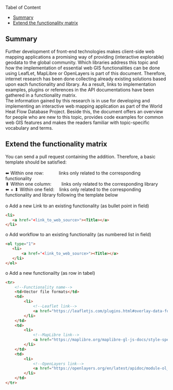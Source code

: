 Tabel of Content
- [Summary ](#summary-)
- [Extend the functionality matrix ](#extend-the-functionality-matrix-)

## Summary <a name="summary"></a>

Further development of front-end technologies makes client-side web mapping applications a promising way of providing (interactive explorable) geodata to the global community. Which libraries address this topic and how the implementation of essential web GIS functionalities can be done using LeafLet, MapLibre or OpenLayers is part of this document. Therefore, internet research has been done collecting already existing solutions based upon each functionality and library. As a result, links to implementation examples, plugins or references in the API documentations have been gathered in a functionality matrix.<br>
The information gained by this research is in use for developing and implementing an interactive web mapping application as part of the World Heat Flow Database Project. Beside this, the document offers an overview for people who are new to this topic, provides code examples for common web GIS features and makes the readers familiar with topic-specific vocabulary and terms.

## Extend the functionality matrix <a name="extend"></a>
You can send a pull request containing the addition. Therefore, a basic template should be satisfied:<br>
<br>
⬌ Within one row:&nbsp;&nbsp;&nbsp;&nbsp;&nbsp;&nbsp;&nbsp;&nbsp;&nbsp;&nbsp;&nbsp;&nbsp;links only related to the corresponding functionality<br>
 ⬍  Within one column:&nbsp;&nbsp;&nbsp;&nbsp;&nbsp;&nbsp;&nbsp;&nbsp;links only related to the corresponding library <br>
⬌ + ⬍ Within one field:&nbsp;&nbsp;&nbsp;&nbsp;links only related to the corresponding functionality and library following the template below<br>
<br>
o Add a new Link to an existing functionality (as bullet point in field)
 ```html
<li>
    <a href="<link_to_web_source>"><Title></a>
</li>
 ```
o Add workflow to an existing functionality (as numbered list in field)
 ```html
<ol type="1">
    <li>
        <a href="<link_to_web_source>"><Title></a>
    </li>
</ol>
 ```
o Add a new functionailty (as row in tabel)
```html
<tr>
    <!--Functionality name-->
    <td>Vector file formats</td>
    <td>
        <li>
            <!--Leaflet link-->
            <a href="https://leafletjs.com/plugins.html#overlay-data-formats">Overlay data formats</a>
        </li>
    </td>
    <td>
        <li>
            <!--MapLibre link-->
            <a href="https://maplibre.org/maplibre-gl-js-docs/style-spec/sources/#geojson">GeoJSON</a>
        </li>
    </td>
    <td>
        <li>
            <!--OpenLayers link-->
            <a href="https://openlayers.org/en/latest/apidoc/module-ol_format_Feature-FeatureFormat.html">ol/format/Feature~FeatureFormat</a>
        </li>
    </td>
</tr>
```
